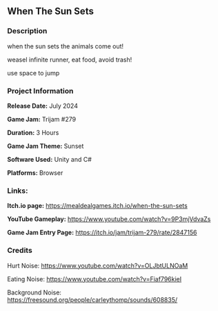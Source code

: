 ## When The Sun Sets 

### **Description**

when the sun sets the animals come out!

weasel infinite runner, eat food, avoid trash!

use space to jump

### Project Information

**Release Date:** July 2024

**Game Jam:** Trijam #279

**Duration:** 3 Hours

**Game Jam Theme:** Sunset

**Software Used:** Unity and C#

**Platforms:** Browser

### **Links:**

**Itch.io page:** https://mealdealgames.itch.io/when-the-sun-sets 

**YouTube Gameplay:** https://www.youtube.com/watch?v=9P3mjVdvaZs 

**Game Jam Entry Page:** https://itch.io/jam/trijam-279/rate/2847156

### Credits

Hurt Noise: https://www.youtube.com/watch?v=OLJbtULNOaM

Eating Noise: https://www.youtube.com/watch?v=Fiaf796kieI

Background Noise: https://freesound.org/people/carleythomp/sounds/608835/
